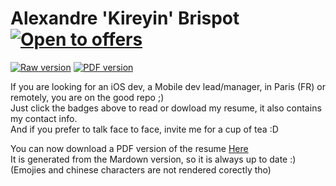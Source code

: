 # Alexandre 'Kireyin' Brispot [![Open to offers](https://img.shields.io/badge/Open%20to%20offers-yes-1abc9c.svg)](#)

[![Raw version](https://img.shields.io/badge/Raw%20version-Read-FF6B6B.svg)](resume/resume.md)
[![PDF version](https://img.shields.io/badge/PDF%20version-Download-A09BE7.svg)](https://github.com/Kireyin/Resume/raw/master/resume/resume.pdf)

If you are looking for an iOS dev, a Mobile dev lead/manager, in Paris (FR) or remotely, you are on the good repo ;)</br>
Just click the badges above to read or dowload my resume, it also contains my contact info.</br>
And if you prefer to talk face to face, invite me for a cup of tea :D

You can now download a PDF version of the resume [Here](https://github.com/Kireyin/Resume/raw/master/resume/resume.pdf)</br>
It is generated from the Mardown version, so it is always up to date :) (Emojies and chinese characters are not rendered corectly tho)
